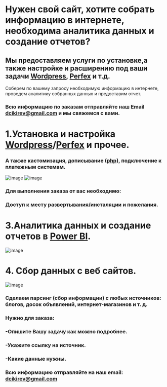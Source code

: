 # Нужен свой сайт, хотите собрать информацию в интернете, необходима аналитика данных и создание отчетов?

## Мы предоставляем услуги по установке,а также настройке и расширению  под ваши задачи [Wordpress](https://www.hostinger.ru/rukovodstva/chto-takoe-wordpress-obzor-populjarnoj-cms/), [Perfex](https://inwebpress.ru/perfex-crm-sistema-upravleniya-klientami-i-proektami/) и т.д.
Соберем по вашему запросу необходимую  информацию в интернете, проведем аналитику собранных данных и предоставим отчет.

### Всю информацию по заказам отправляйте наш Email [dcikirev@gmail.com](mailto:dcikirev@gmail.com) и мы свяжемся с вами.


# 1.Установка и настройка [Wordpress](https://www.hostinger.ru/rukovodstva/chto-takoe-wordpress-obzor-populjarnoj-cms/)/[Perfex](https://inwebpress.ru/perfex-crm-sistema-upravleniya-klientami-i-proektami/) и прочее.

### А также кастомизация, дописывание ([php](https://htmlacademy.ru/tutorial/php/basics)), подключение к платежным системам.

![image](https://user-images.githubusercontent.com/89390815/144695532-ef6301f6-3dfc-421d-a768-41d3ee02a351.png)
![image](https://user-images.githubusercontent.com/89390815/144544192-0bcd2ff1-81a7-4698-a992-a2501fe40ded.png)

### Для выполнения заказа от вас необходимо:

### Доступ к месту развертывания/инсталяции и пожелания.


# 3.Аналитика данных и создание отчетов в [Power BI](https://docs.microsoft.com/ru-ru/power-bi/fundamentals/desktop-what-is-desktop).

![image](https://user-images.githubusercontent.com/89390815/144544242-7e628da4-71d0-49e7-8f41-b74f398b5583.png)
 
# 4. Сбор данных с веб сайтов.

![image](https://user-images.githubusercontent.com/89390815/144544273-b24c55bb-0415-4996-9702-01b8652db4e6.png)

### Сделаем парсинг (сбор информации) с любых источников: блогов, досок объявлений, интернет-магазинов и т. д.

### Нужно для заказа:

### -Опишите Вашу задачу как можно подробнее.

### -Укажите ссылку на источник.

### -Какие данные нужны.

### Всю информацию отправляйте на наш email: [dcikirev@gmail.com](mailto:dcikirev@gmail.com)
